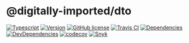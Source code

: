 # @digitally-imported/dto
[![Typescript](https://img.shields.io/badge/%3C%2F%3E-TypeScript-blue.svg?style=flat-square)](https://www.typescriptlang.org/)
[![Version](https://img.shields.io/npm/v/@digitally-imported/dto?style=flat-square)](https://www.npmjs.com/package/@digitally-imported/dto)
[![GitHub license](https://img.shields.io/github/license/pigulla/di?style=flat-square)](https://github.com/pigulla/di/blob/develop/LICENSE)
[![Travis CI](https://img.shields.io/travis/com/pigulla/di/develop?style=flat-square)](https://codecov.io/gh/pigulla/di)
[![Dependencies](https://img.shields.io/david/pigulla/di?style=flat-square&path=packages/dto)](https://david-dm.org/pigulla/di?path=packages%2Fdto)
[![DevDependencies](https://img.shields.io/david/dev/pigulla/di?style=flat-square&path=packages/dto)](https://david-dm.org/dev/pigulla/di?path=packages%2Fdto)
[![codecov](https://codecov.io/gh/pigulla/di/branch/master/graph/badge.svg?flag=dto)](https://codecov.io/gh/pigulla/di/tree/develop/packages/dto/src)
[![Snyk](https://snyk.io/test/github/pigulla/di/badge.svg?targetFile=packages/dto/package.json&style=flat-square)](https://snyk.io/test/github/pigulla/di?targetFile=packages%2Fdto%2Fpackage.json&tab=dependencies)
